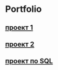 # Portfolio
##  [проект 1](https://github.com/shnuridze/Portfolio/blob/main/project_1/Project_1.ipynb)
##  [проект 2](https://github.com/shnuridze/Portfolio/blob/main/project_2/project_2.ipynb)
##  [проект по SQL](https://github.com/shnuridze/Portfolio/blob/main/project_3/sql_project.ipynb)



